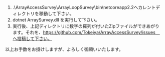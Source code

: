 1. .\ArrayAccessSurvey\ArrayLoopSurvey\bin\netcoreapp2.2へカレントディレクトリを移動して下さい。
2. dotnet ArraySurvey.dll を実行して下さい。
3. 実行後、上記ディレクトリに数字の羅列が付いたZipファイルができあがります。それを、https://github.com/Tokeiya/ArrayAccessSurvey/issues　へ投稿して下さい。

以上お手数をお掛けしますが、よろしく御願いいたします。